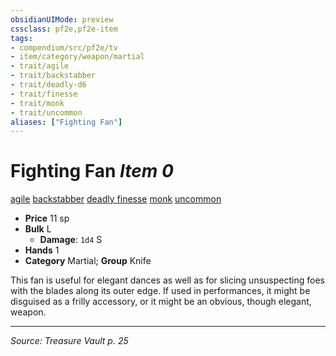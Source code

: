 ```yaml
---
obsidianUIMode: preview
cssclass: pf2e,pf2e-item
tags:
- compendium/src/pf2e/tv
- item/category/weapon/martial
- trait/agile
- trait/backstabber
- trait/deadly-d6
- trait/finesse
- trait/monk
- trait/uncommon
aliases: ["Fighting Fan"]
---
```

# Fighting Fan *Item 0*  
[agile](agile.md "Agile Weapon Trait")  [backstabber](backstabber.md "Backstabber Weapon Trait")  [deadly <d6>](rules/traits/deadly-d6.md "Deadly Weapon Trait")  [finesse](finesse.md "Finesse Weapon Trait")  [monk](Reference/Rules/Traits/monk.md "Monk Class Trait")  [uncommon](uncommon.md "Uncommon Rarity Trait")  

- **Price** 11 sp
- **Bulk** L
  - **Damage**: `1d4` S
- **Hands** 1
- **Category** Martial; **Group** Knife 

This fan is useful for elegant dances as well as for slicing unsuspecting foes with the blades along its outer edge. If used in performances, it might be disguised as a frilly accessory, or it might be an obvious, though elegant, weapon.


---
*Source: Treasure Vault p. 25*